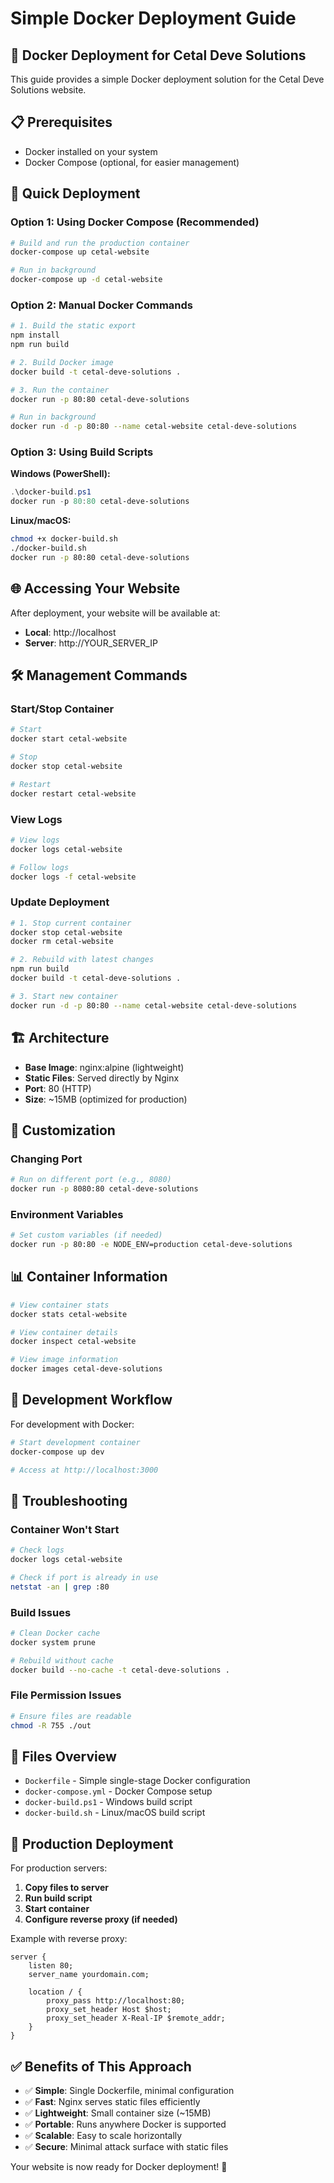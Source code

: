 # Simple Docker Deployment Guide

## 🐳 Docker Deployment for Cetal Deve Solutions

This guide provides a simple Docker deployment solution for the Cetal Deve Solutions website.

## 📋 Prerequisites

- Docker installed on your system
- Docker Compose (optional, for easier management)

## 🚀 Quick Deployment

### Option 1: Using Docker Compose (Recommended)

```bash
# Build and run the production container
docker-compose up cetal-website

# Run in background
docker-compose up -d cetal-website
```

### Option 2: Manual Docker Commands

```bash
# 1. Build the static export
npm install
npm run build

# 2. Build Docker image
docker build -t cetal-deve-solutions .

# 3. Run the container
docker run -p 80:80 cetal-deve-solutions

# Run in background
docker run -d -p 80:80 --name cetal-website cetal-deve-solutions
```

### Option 3: Using Build Scripts

**Windows (PowerShell):**
```powershell
.\docker-build.ps1
docker run -p 80:80 cetal-deve-solutions
```

**Linux/macOS:**
```bash
chmod +x docker-build.sh
./docker-build.sh
docker run -p 80:80 cetal-deve-solutions
```

## 🌐 Accessing Your Website

After deployment, your website will be available at:
- **Local**: http://localhost
- **Server**: http://YOUR_SERVER_IP

## 🛠️ Management Commands

### Start/Stop Container
```bash
# Start
docker start cetal-website

# Stop
docker stop cetal-website

# Restart
docker restart cetal-website
```

### View Logs
```bash
# View logs
docker logs cetal-website

# Follow logs
docker logs -f cetal-website
```

### Update Deployment
```bash
# 1. Stop current container
docker stop cetal-website
docker rm cetal-website

# 2. Rebuild with latest changes
npm run build
docker build -t cetal-deve-solutions .

# 3. Start new container
docker run -d -p 80:80 --name cetal-website cetal-deve-solutions
```

## 🏗️ Architecture

- **Base Image**: nginx:alpine (lightweight)
- **Static Files**: Served directly by Nginx
- **Port**: 80 (HTTP)
- **Size**: ~15MB (optimized for production)

## 🔧 Customization

### Changing Port
```bash
# Run on different port (e.g., 8080)
docker run -p 8080:80 cetal-deve-solutions
```

### Environment Variables
```bash
# Set custom variables (if needed)
docker run -p 80:80 -e NODE_ENV=production cetal-deve-solutions
```

## 📊 Container Information

```bash
# View container stats
docker stats cetal-website

# View container details
docker inspect cetal-website

# View image information
docker images cetal-deve-solutions
```

## 🔄 Development Workflow

For development with Docker:

```bash
# Start development container
docker-compose up dev

# Access at http://localhost:3000
```

## 🐛 Troubleshooting

### Container Won't Start
```bash
# Check logs
docker logs cetal-website

# Check if port is already in use
netstat -an | grep :80
```

### Build Issues
```bash
# Clean Docker cache
docker system prune

# Rebuild without cache
docker build --no-cache -t cetal-deve-solutions .
```

### File Permission Issues
```bash
# Ensure files are readable
chmod -R 755 ./out
```

## 📁 Files Overview

- `Dockerfile` - Simple single-stage Docker configuration
- `docker-compose.yml` - Docker Compose setup
- `docker-build.ps1` - Windows build script
- `docker-build.sh` - Linux/macOS build script

## 🎯 Production Deployment

For production servers:

1. **Copy files to server**
2. **Run build script**
3. **Start container**
4. **Configure reverse proxy (if needed)**

Example with reverse proxy:
```nginx
server {
    listen 80;
    server_name yourdomain.com;
    
    location / {
        proxy_pass http://localhost:80;
        proxy_set_header Host $host;
        proxy_set_header X-Real-IP $remote_addr;
    }
}
```

## ✅ Benefits of This Approach

- ✅ **Simple**: Single Dockerfile, minimal configuration
- ✅ **Fast**: Nginx serves static files efficiently
- ✅ **Lightweight**: Small container size (~15MB)
- ✅ **Portable**: Runs anywhere Docker is supported
- ✅ **Scalable**: Easy to scale horizontally
- ✅ **Secure**: Minimal attack surface with static files

Your website is now ready for Docker deployment! 🚀
